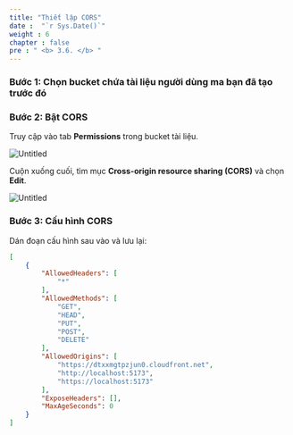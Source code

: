 ```yaml
---
title: "Thiết lập CORS"
date :  "`r Sys.Date()`" 
weight : 6
chapter : false
pre : " <b> 3.6. </b> "
---
```


### Bước 1: Chọn bucket chứa tài liệu người dùng ma bạn đã tạo trước đó

### Bước 2: Bật CORS

Truy cập vào tab **Permissions** trong bucket tài liệu.

![Untitled](/images/S3%201e967f97bd6b44cb87a6ba7401452fde/image.png)

Cuộn xuống cuối, tìm mục **Cross-origin resource sharing (CORS)** và chọn **Edit**.

![Untitled](/images/S3%201e967f97bd6b44cb87a6ba7401452fde/image%201.png)

### Bước 3: Cấu hình CORS

Dán đoạn cấu hình sau vào và lưu lại:

```json
[
    {
        "AllowedHeaders": [
            "*"
        ],
        "AllowedMethods": [
            "GET",
            "HEAD",
            "PUT",
            "POST",
            "DELETE"
        ],
        "AllowedOrigins": [
            "https://dtxxmgtpzjun0.cloudfront.net",
            "http://localhost:5173",
            "https://localhost:5173"
        ],
        "ExposeHeaders": [],
        "MaxAgeSeconds": 0
    }
]
```